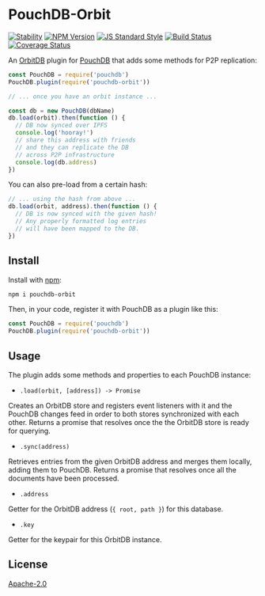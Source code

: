 # PouchDB-Orbit

[![Stability](https://img.shields.io/badge/stability-experimental-orange.svg?style=flat-square)](https://nodejs.org/api/documentation.html#documentation_stability_index)
[![NPM Version](https://img.shields.io/npm/v/pouchdb-orbit.svg?style=flat-square)](https://www.npmjs.com/package/pouchdb-orbit)
[![JS Standard Style](https://img.shields.io/badge/code%20style-standard-brightgreen.svg?style=flat-square)](https://github.com/feross/standard)
[![Build Status](https://img.shields.io/travis/garbados/pouchdb-orbit/master.svg?style=flat-square)](https://travis-ci.org/garbados/pouchdb-orbit)
[![Coverage Status](https://img.shields.io/coveralls/github/garbados/pouchdb-orbit/master.svg?style=flat-square)](https://coveralls.io/github/garbados/pouchdb-orbit?branch=master)

An [OrbitDB](https://github.com/orbitdb/orbit-db) plugin for [PouchDB](https://pouchdb.com/) that adds some methods for P2P replication:

```javascript
const PouchDB = require('pouchdb')
PouchDB.plugin(require('pouchdb-orbit'))

// ... once you have an orbit instance ...

const db = new PouchDB(dbName)
db.load(orbit).then(function () {
  // DB now synced over IPFS
  console.log('hooray!')
  // share this address with friends
  // and they can replicate the DB
  // across P2P infrastructure
  console.log(db.address)
})
```

You can also pre-load from a certain hash:

```javascript
// ... using the hash from above ...
db.load(orbit, address).then(function () {
  // DB is now synced with the given hash!
  // Any properly formatted log entries
  // will have been mapped to the DB.
})
```

## Install

Install with [npm](https://npmjs.com/):

```bash
npm i pouchdb-orbit
```

Then, in your code, register it with PouchDB as a plugin like this:

```javascript
const PouchDB = require('pouchdb')
PouchDB.plugin(require('pouchdb-orbit'))
```

## Usage

The plugin adds some methods and properties to each PouchDB instance:

- `.load(orbit, [address]) -> Promise`

Creates an OrbitDB store and registers event listeners with it and the PouchDB changes feed in order to both stores synchronized with each other. Returns a promise that resolves once the the OrbitDB store is ready for querying.

- `.sync(address)`

Retrieves entries from the given OrbitDB address and merges them locally, adding them to PouchDB. Returns a promise that resolves once all the documents have been processed.

- `.address`

Getter for the OrbitDB address (`{ root, path }`) for this database.

- `.key`

Getter for the keypair for this OrbitDB instance.

## License

[Apache-2.0](https://www.apache.org/licenses/LICENSE-2.0)
